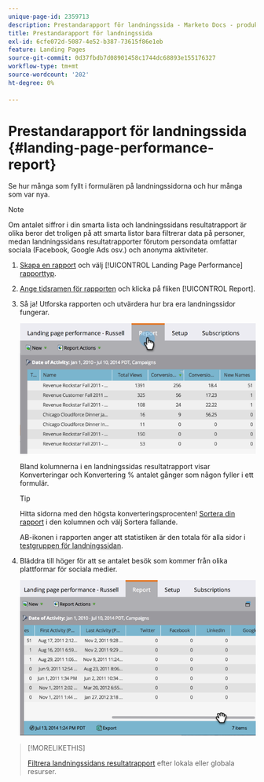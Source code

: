 ```yaml
---
unique-page-id: 2359713
description: Prestandarapport för landningssida - Marketo Docs - produktdokumentation
title: Prestandarapport för landningssida
exl-id: 6cfe072d-5087-4e52-b387-73615f86e1eb
feature: Landing Pages
source-git-commit: 0d37fbdb7d08901458c1744dc68893e155176327
workflow-type: tm+mt
source-wordcount: '202'
ht-degree: 0%

---
```


# Prestandarapport för landningssida {#landing-page-performance-report}

Se hur många som fyllt i formulären på landningssidorna och hur många som var nya.

>[!NOTE]
>
>Om antalet siffror i din smarta lista och landningssidans resultatrapport är olika beror det troligen på att smarta listor bara filtrerar data på personer, medan landningssidans resultatrapporter förutom persondata omfattar sociala (Facebook, Google Ads osv.) och anonyma aktiviteter.

1. [Skapa en rapport](/help/marketo/product-docs/reporting/basic-reporting/creating-reports/create-a-report-in-a-program.md) och välj [!UICONTROL Landing Page Performance] [rapporttyp](/help/marketo/product-docs/reporting/basic-reporting/report-types/report-type-overview.md).
1. [Ange tidsramen för rapporten](/help/marketo/product-docs/reporting/basic-reporting/editing-reports/change-a-report-time-frame.md) och klicka på fliken [!UICONTROL Report].
1. Så ja! Utforska rapporten och utvärdera hur bra era landningssidor fungerar.

   ![](assets/image2014-9-16-15-3a53-3a33.png)

   Bland kolumnerna i en landningssidas resultatrapport visar Konverteringar och Konvertering % antalet gånger som någon fyller i ett formulär.

   >[!TIP]
   >
   >Hitta sidorna med den högsta konverteringsprocenten! [Sortera din rapport](/help/marketo/product-docs/reporting/basic-reporting/editing-reports/sort-report-on-columns.md) i den kolumnen och välj Sortera fallande.

   AB-ikonen i rapporten anger att statistiken är den totala för alla sidor i [testgruppen för landningssidan](/help/marketo/product-docs/demand-generation/landing-pages/understanding-landing-pages/landing-page-test-groups.md).

1. Bläddra till höger för att se antalet besök som kommer från olika plattformar för sociala medier.

   ![](assets/image2014-9-16-15-3a54-3a27.png)

>[!MORELIKETHIS]
>
>[Filtrera landningssidans resultatrapport](/help/marketo/product-docs/demand-generation/landing-pages/landing-page-actions/filter-a-landing-page-performance-report.md) efter lokala eller globala resurser.

